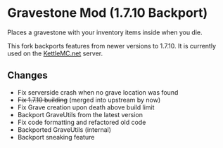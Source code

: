 # Gravestone Mod (1.7.10 Backport)
Places a gravestone with your inventory items inside when you die.

This fork backports features from newer versions to 1.7.10. It is currently used on the [KettleMC.net](https://KettleMC.net) server.


## Changes
- Fix serverside crash when no grave location was found
- ~~Fix 1.7.10 building~~ (merged into upstream by now)
- Fix Grave creation upon death above build limit
- Backport GraveUtils from the latest version
- Fix code formatting and refactored old code
- Backported GraveUtils (internal)
- Backport sneaking feature
